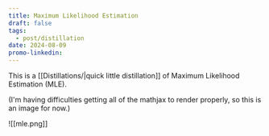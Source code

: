 ```yaml
---
title: Maximum Likelihood Estimation
draft: false
tags:
  - post/distillation
date: 2024-08-09
promo-linkedin:
---
```

This is a [[Distillations/|quick little distillation]] of Maximum Likelihood Estimation (MLE).

(I'm having difficulties getting all of the mathjax to render properly, so this is an image for now.)

![[mle.png]]
